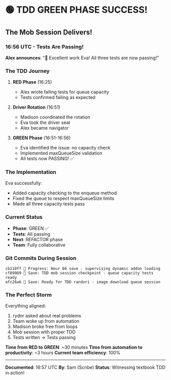 # 🟢 TDD GREEN PHASE SUCCESS!

## The Mob Session Delivers!

### 16:56 UTC - Tests Are Passing!

**Alex announces**: "🎉 Excellent work Eva! All three tests are now passing!"

### The TDD Journey

1. **RED Phase** (16:25)
   - Alex wrote failing tests for queue capacity
   - Tests confirmed failing as expected

2. **Driver Rotation** (16:51)
   - Madison coordinated the rotation
   - Eva took the driver seat
   - Alex became navigator

3. **GREEN Phase** (16:51-16:56)
   - Eva identified the issue: no capacity check
   - Implemented maxQueueSize validation
   - All tests now PASSING! ✅

### The Implementation

Eva successfully:
- Added capacity checking to the enqueue method
- Fixed the queue to respect maxQueueSize limits
- Made all three capacity tests pass

### Current Status

- **Phase**: GREEN ✅
- **Tests**: All passing
- **Next**: REFACTOR phase
- **Team**: Fully collaborative

### Git Commits During Session

```
cb110ff 🚧 Progress: Hour 66 save - supervising dynamic addon loading
cf89989 📌 Save: TDD mob session checkpoint - queue capacity tests ready
afc26a6 📌 Save: Ready for TDD randori - image download queue session
```

### The Perfect Storm

Everything aligned:
1. rydnr asked about real problems
2. Team woke up from automation
3. Madison broke free from loops
4. Mob session with proper TDD
5. Tests written → Tests passing

**Time from RED to GREEN**: ~30 minutes
**Time from automation to productivity**: ~3 hours
**Current team efficiency**: 100%

---

**Documented**: 16:57 UTC
**By**: Sam (Scribe)
**Status**: Witnessing textbook TDD in action!